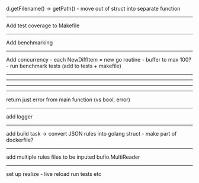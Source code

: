 d.getFilename() -> getPath()
	- move out of struct into separate function

-----------------------------------------------------------
Add test coverage to Makefile

-----------------------------------------------------------
Add benchmarking

-----------------------------------------------------------
Add concurrency
	- each NewDiffItem = new go routine
	- buffer to max 100?
		- run benchmark tests (add to tests + makefile)






-----------------------------------------------------------
-----------------------------------------------------------
-----------------------------------------------------------
-----------------------------------------------------------

return just error from main function (vs bool, error)

-----------------------------------------------------------

add logger

-----------------------------------------------------------
add build task -> convert JSON rules into golang struct
	- make part of dockerfile?

-----------------------------------------------------------
add multiple rules files to be inputed
	bufio.MultiReader

-----------------------------------------------------------
set up realize - live reload run tests etc
